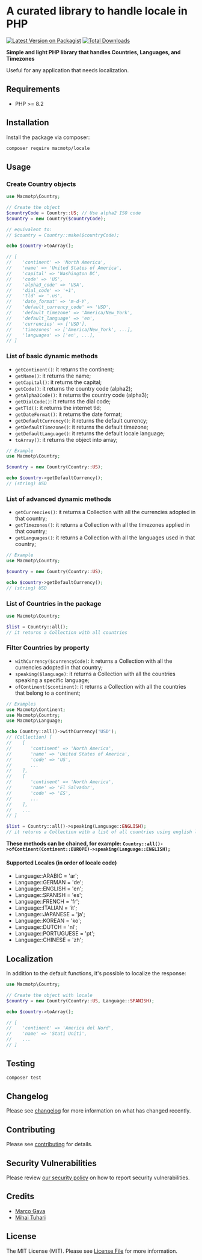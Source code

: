 # A curated library to handle locale in PHP

[![Latest Version on Packagist](https://img.shields.io/packagist/v/macmotp/countries.svg)](https://packagist.org/packages/macmotp/countries)
[![Total Downloads](https://img.shields.io/packagist/dt/macmotp/countries.svg)](https://packagist.org/packages/macmotp/countries)

**Simple and light PHP library that handles Countries, Languages, and Timezones**

Useful for any application that needs localization.

## Requirements
- PHP >= 8.2

## Installation

Install the package via composer:

```bash
composer require macmotp/locale
```

## Usage

### Create Country objects
``` php
use Macmotp\Country;

// Create the object
$countryCode = Country::US; // Use alpha2 ISO code
$country = new Country($countryCode);

// equivalent to: 
// $country = Country::make($countryCode);

echo $country->toArray();

// [
//    'continent' => 'North America',
//    'name' => 'United States of America',
//    'capital' => 'Washington DC',
//    'code' => 'US',
//    'alpha3_code' => 'USA',
//    'dial_code' => '+1',
//    'tld' => '.us',
//    'date_format' => 'm-d-Y',
//    'default_currency_code' => 'USD',
//    'default_timezone' => 'America/New_York',
//    'default_language' => 'en',
//    'currencies' => ['USD'],
//    'timezones' => ['America/New_York', ...],
//    'languages' => ['en', ...],
// ]

```
### List of basic dynamic methods
- `getContinent()`: it returns the continent;
- `getName()`: it returns the name;
- `getCapital()`: it returns the capital;
- `getCode()`: it returns the country code (alpha2);
- `getAlpha3Code()`: it returns the country code (alpha3);
- `getDialCode()`: it returns the dial code;
- `getTld()`: it returns the internet tld;
- `getDateFormat()`: it returns the date format;
- `getDefaultCurrency()`: it returns the default currency;
- `getDefaultTimezone()`: it returns the default timezone;
- `getDefaultLanguage()`: it returns the default locale language;
- `toArray()`: it returns the object into array;

``` php
// Example
use Macmotp\Country;

$country = new Country(Country::US);

echo $country->getDefaultCurrency();
// (string) USD

```

### List of advanced dynamic methods
- `getCurrencies()`: it returns a Collection with all the currencies adopted in that country;
- `getTimezones()`: it returns a Collection with all the timezones applied in that country;
- `getLanguages()`: it returns a Collection with all the languages used in that country;

``` php
// Example
use Macmotp\Country;

$country = new Country(Country::US);

echo $country->getDefaultCurrency();
// (string) USD

```

### List of Countries in the package
``` php
use Macmotp\Country;

$list = Country::all();
// it returns a Collection with all countries
```

### Filter Countries by property
- `withCurrency($currencyCode)`: it returns a Collection with all the currencies adopted in that country;
- `speaking($language)`: it returns a Collection with all the countries speaking a specific language;
- `ofContinent($continent)`: it returns a Collection with all the countries that belong to a continent;

``` php
// Examples
use Macmotp\Continent;
use Macmotp\Country;
use Macmotp\Language;

echo Country::all()->withCurrency('USD');
// (Collection) [
//    [
//       'continent' => 'North America',
//       'name' => 'United States of America',
//       'code' => 'US',
//       ...
//    ],
//    [
//       'continent' => 'North America',
//       'name' => 'El Salvador',
//       'code' => 'ES',
//       ...
//    ],
//    ...
// ]

$list = Country::all()->speaking(Language::ENGLISH);
// it returns a Collection with a list of all countries using english language
```

__These methods can be chained, for example: `Country::all()->ofContinent(Continent::EUROPE)->speaking(Language::ENGLISH);`__

#### Supported Locales (in order of locale code)
- Language::ARABIC = 'ar';
- Language::GERMAN = 'de';
- Language::ENGLISH = 'en';
- Language::SPANISH = 'es';
- Language::FRENCH = 'fr';
- Language::ITALIAN = 'it';
- Language::JAPANESE = 'ja';
- Language::KOREAN = 'ko';
- Language::DUTCH = 'nl';
- Language::PORTUGUESE = 'pt';
- Language::CHINESE = 'zh';

## Localization
In addition to the default functions, it's possible to localize the response:
``` php
use Macmotp\Country;

// Create the object with locale
$country = new Country(Country::US, Language::SPANISH);

echo $country->toArray();

// [
//    'continent' => 'America del Nord',
//    'name' => 'Stati Uniti',
//    ...
// ]

```


## Testing

``` bash
composer test
```

## Changelog

Please see [changelog](changelog.md) for more information on what has changed recently.

## Contributing

Please see [contributing](.github/contributing.md) for details.

## Security Vulnerabilities

Please review [our security policy](.github/security.md) on how to report security vulnerabilities.

## Credits

- [Marco Gava](https://github.com/macmotp)
- [Mihai Tuhari](https://github.com/mihaituhari)

## License

The MIT License (MIT). Please see [License File](license.md) for more information.
